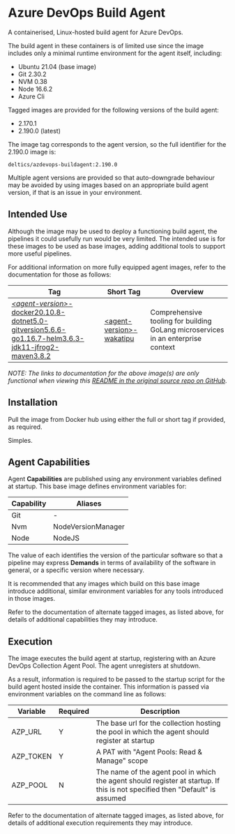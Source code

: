 # Azure DevOps Build Agent

A containerised, Linux-hosted build agent for Azure DevOps.

The build agent in these containers is of limited use since the image includes only a minimal runtime environment for the agent itself, including:

* Ubuntu 21.04 (base image)
* Git 2.30.2
* NVM 0.38
* Node 16.6.2
* Azure Cli

Tagged images are provided for the following versions of the build agent:

* 2.170.1
* 2.190.0 (latest)

The image tag corresponds to the agent version, so the full identifier for the 2.190.0 image is:

`deltics/azdevops-buildagent:2.190.0`

Multiple agent versions are provided so that auto-downgrade behaviour may be avoided by using images based on an appropriate build agent version, if that is an issue in your environment.


## Intended Use

Although the image may be used to deploy a functioning build agent, the pipelines it could usefully run would be very limited.  The intended use is for these images to be used as base images, adding additional tools to support more useful pipelines.

For additional information on more fully equipped agent images, refer to the documentation for those as follows:

| Tag | Short Tag | Overview |
| --- | --------- | -------- |
| [*&lt;agent-version&gt;*-docker20.10.8-dotnet5.0-gitversion5.6.6-go1.16.7-helm3.6.3-jdk11-jfrog2-maven3.8.2](README-wakatipu.md) | [&lt;agent-version&gt;-wakatipu](README-wakatipu.md) | Comprehensive tooling for building GoLang microservices in an enterprise context |

_NOTE: The links to documentation for the above image(s) are only functional when viewing this [README in the original source repo on GitHub](https://github.com/deltics/azdevops-buildagent/blob/master/README.md)_.

## Installation

Pull the image from Docker hub using either the full or short tag if provided, as required.

Simples.


## Agent Capabilities

Agent **Capabilities** are published using any environment variables defined at startup.  This base image defines environment variables for:

| Capability | Aliases |
| ---------- | ------- |
| Git  | - |
| Nvm  | NodeVersionManager |
| Node | NodeJS |

The value of each identifies the version of the particular software so that a pipeline may express **Demands** in terms of availability of the software in general, or a specific version where necessary.

It is recommended that any images which build on this base image introduce additional, similar environment variables for any tools introduced in those images.

Refer to the documentation of alternate tagged images, as listed above, for details of additional capabilities they may introduce.


## Execution

The image executes the build agent at startup, registering with an Azure DevOps Collection Agent Pool.  The agent unregisters at shutdown.

As a result, information is required to be passed to the startup script for the build agent hosted inside the container.  This information is passed via environment variables on the command line as follows:

| Variable   | Required | Description |
| ---------- | --- | --- |
| AZP_URL    | Y | The base url for the collection hosting the pool in which the agent should register at startup |
| AZP_TOKEN  | Y| A PAT with "Agent Pools: Read & Manage" scope
| AZP_POOL   | N | The name of the agent pool in which the agent should register at startup.  If this is not specified then "Default" is assumed

Refer to the documentation of alternate tagged images, as listed above, for details of additional execution requirements they may introduce.
